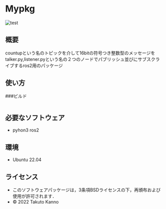 # Mypkg
![test](https://github.com/Takuto2345/robosys202x/actions/workflows/test.yml/badge.svg)

## 概要
countupという名のトピックを介して16bitの符号つき整数型のメッセージをtalker.py,listener.pyという名の２つのノードでパブリッシュ並びにサブスクライブするros2用のパッケージ



## 使い方

###ビルド
```

```

## 必要なソフトウェア
* pyhon3 ros2

## 環境
* Ubuntu 22.04

## ライセンス

  * このソフトウェアパッケージは，3条項BSDライセンスの下，再頒布および使用が許可されます．
  * © 2022 Takuto Kanno
